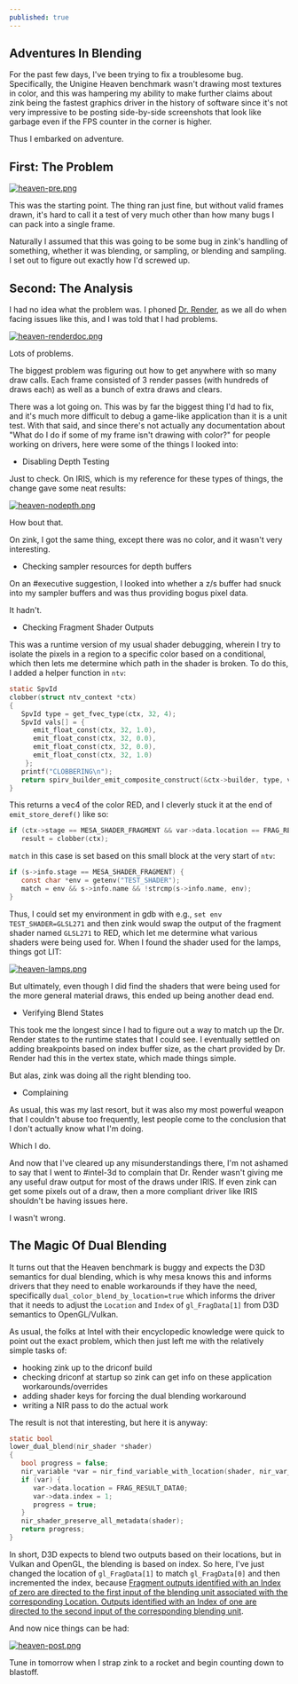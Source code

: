 ```yaml
---
published: true
---
```

## Adventures In Blending

For the past few days, I've been trying to fix a troublesome bug. Specifically, the Unigine Heaven benchmark wasn't drawing most textures in color, and this was hampering my ability to make further claims about zink being the fastest graphics driver in the history of software since it's not very impressive to be posting side-by-side screenshots that look like garbage even if the FPS counter in the corner is higher.

Thus I embarked on adventure.

## First: The Problem
[![heaven-pre.png]({{site.url}}/assets/heaven-pre.png)]({{site.url}}/assets/heaven-pre.png)

This was the starting point. The thing ran just fine, but without valid frames drawn, it's hard to call it a test of very much other than how many bugs I can pack into a single frame.

Naturally I assumed that this was going to be some bug in zink's handling of something, whether it was blending, or sampling, or blending and sampling. I set out to figure out exactly how I'd screwed up.

## Second: The Analysis

I had no idea what the problem was. I phoned [Dr. Render](https://renderdoc.org), as we all do when facing issues like this, and I was told that I had problems.

[![heaven-renderdoc.png]({{site.url}}/assets/heaven-renderdoc.png)]({{site.url}}/assets/heaven-renderdoc.png)

Lots of problems.

The biggest problem was figuring out how to get anywhere with so many draw calls. Each frame consisted of 3 render passes (with hundreds of draws each) as well as a bunch of extra draws and clears.

There was a lot going on. This was by far the biggest thing I'd had to fix, and it's much more difficult to debug a game-like application than it is a unit test. With that said, and since there's not actually any documentation about "What do I do if some of my frame isn't drawing with color?" for people working on drivers, here were some of the things I looked into:

* Disabling Depth Testing

Just to check. On IRIS, which is my reference for these types of things, the change gave some neat results:

[![heaven-nodepth.png]({{site.url}}/assets/heaven-nodepth.png)]({{site.url}}/assets/heaven-nodepth.png)

How bout that.

On zink, I got the same thing, except there was no color, and it wasn't very interesting.

* Checking sampler resources for depth buffers

On an #executive suggestion, I looked into whether a z/s buffer had snuck into my sampler buffers and was thus providing bogus pixel data.

It hadn't.

* Checking Fragment Shader Outputs

This was a runtime version of my usual shader debugging, wherein I try to isolate the pixels in a region to a specific color based on a conditional, which then lets me determine which path in the shader is broken. To do this, I added a helper function in `ntv`:
```c
static SpvId
clobber(struct ntv_context *ctx)
{
   SpvId type = get_fvec_type(ctx, 32, 4);
   SpvId vals[] = {
      emit_float_const(ctx, 32, 1.0),
      emit_float_const(ctx, 32, 0.0),
      emit_float_const(ctx, 32, 0.0),
      emit_float_const(ctx, 32, 1.0)
    };
   printf("CLOBBERING\n");
   return spirv_builder_emit_composite_construct(&ctx->builder, type, vals, 4);
}
```
This returns a vec4 of the color RED, and I cleverly stuck it at the end of `emit_store_deref()` like so:
```c
if (ctx->stage == MESA_SHADER_FRAGMENT && var->data.location == FRAG_RESULT_DATA0 && match)
   result = clobber(ctx);
```
`match` in this case is set based on this small block at the very start of `ntv`:
```c
if (s->info.stage == MESA_SHADER_FRAGMENT) {
   const char *env = getenv("TEST_SHADER");
   match = env && s->info.name && !strcmp(s->info.name, env);
}
```
Thus, I could set my environment in gdb with e.g., `set env TEST_SHADER=GLSL271` and then zink would swap the output of the fragment shader named `GLSL271` to RED, which let me determine what various shaders were being used for. When I found the shader used for the lamps, things got LIT:

[![heaven-lamps.png]({{site.url}}/assets/heaven-lamps.png)]({{site.url}}/assets/heaven-lamps.png)

But ultimately, even though I did find the shaders that were being used for the more general material draws, this ended up being another dead end.

* Verifying Blend States

This took me the longest since I had to figure out a way to match up the Dr. Render states to the runtime states that I could see. I eventually settled on adding breakpoints based on index buffer size, as the chart provided by Dr. Render had this in the vertex state, which made things simple.

But alas, zink was doing all the right blending too.

* Complaining

As usual, this was my last resort, but it was also my most powerful weapon that I couldn't abuse too frequently, lest people come to the conclusion that I don't actually know what I'm doing.

Which I do.

And now that I've cleared up any misunderstandings there, I'm not ashamed to say that I went to #intel-3d to complain that Dr. Render wasn't giving me any useful draw output for most of the draws under IRIS. If even zink can get some pixels out of a draw, then a more compliant driver like IRIS shouldn't be having issues here.

I wasn't wrong.

## The Magic Of Dual Blending
It turns out that the Heaven benchmark is buggy and expects the D3D semantics for dual blending, which is why mesa knows this and informs drivers that they need to enable workarounds if they have the need, specifically `dual_color_blend_by_location=true` which informs the driver that it needs to adjust the `Location` and `Index` of `gl_FragData[1]` from D3D semantics to OpenGL/Vulkan.

As usual, the folks at Intel with their encyclopedic knowledge were quick to point out the exact problem, which then just left me with the relatively simple tasks of:
* hooking zink up to the driconf build
* checking driconf at startup so zink can get info on these application workarounds/overrides
* adding shader keys for forcing the dual blending workaround
* writing a NIR pass to do the actual work

The result is not that interesting, but here it is anyway:
```c
static bool
lower_dual_blend(nir_shader *shader)
{
   bool progress = false;
   nir_variable *var = nir_find_variable_with_location(shader, nir_var_shader_out, FRAG_RESULT_DATA1);
   if (var) {
      var->data.location = FRAG_RESULT_DATA0;
      var->data.index = 1;
      progress = true;
   }
   nir_shader_preserve_all_metadata(shader);
   return progress;
}
```
In short, D3D expects to blend two outputs based on their locations, but in Vulkan and OpenGL, the blending is based on index. So here, I've just changed the location of `gl_FragData[1]` to match `gl_FragData[0]` and then incremented the index, because [Fragment outputs identified with an Index of zero are directed to the first input of the blending unit associated with the corresponding Location. Outputs identified with an Index of one are directed to the second input of the corresponding blending unit](https://www.khronos.org/registry/vulkan/specs/1.2-extensions/html/vkspec.html#interfaces-fragmentoutput).

And now nice things can be had:

[![heaven-post.png]({{site.url}}/assets/heaven-post.png)]({{site.url}}/assets/heaven-post.png)

Tune in tomorrow when I strap zink to a rocket and begin counting down to blastoff.
